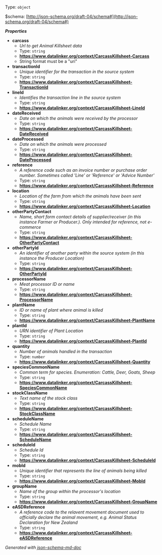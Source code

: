 Type: `object`

&#36;schema: [http://json-schema.org/draft-04/schema#](http://json-schema.org/draft-04/schema#)

**_Properties_**

 - <b id="#/properties/carcass">carcass</b>
	 - _Url to get Animal Killsheet data_
	 - Type: `string`
	 - <b id="httpswww.datalinker.orgcontextcarcasskillsheet-carcass">https://www.datalinker.org/context/CarcassKillsheet-Carcass</b>
	 - String format must be a "uri"
 - <b id="#/properties/transactionId">transactionId</b>
	 - _Unique identifier for the transaction in the source system_
	 - Type: `string`
	 - <b id="httpswww.datalinker.orgcontextcarcasskillsheet-transactionid">https://www.datalinker.org/context/CarcassKillsheet-TransactionId</b>
 - <b id="#/properties/lineId">lineId</b>
	 - _Identifies the transaction line in the source system_
	 - Type: `string`
	 - <b id="httpswww.datalinker.orgcontextcarcasskillsheet-lineid">https://www.datalinker.org/context/CarcassKillsheet-LineId</b>
 - <b id="#/properties/dateReceived">dateReceived</b>
	 - _Date on which the animals were received by the processor_
	 - Type: `string`
	 - <b id="httpswww.datalinker.orgcontextcarcasskillsheet-datereceived">https://www.datalinker.org/context/CarcassKillsheet-DateReceived</b>
 - <b id="#/properties/dateProcessed">dateProcessed</b>
	 - _Date on which the animals were processed_
	 - Type: `string`
	 - <b id="httpswww.datalinker.orgcontextcarcasskillsheet-dateprocessed">https://www.datalinker.org/context/CarcassKillsheet-DateProcessed</b>
 - <b id="#/properties/reference">reference</b>
	 - _A reference code such as an invoice number or purchase order number. Sometimes called 'Line' or 'Reference' or 'Advice Number'_
	 - Type: `string`
	 - <b id="httpswww.datalinker.orgcontextcarcasskillsheet-reference">https://www.datalinker.org/context/CarcassKillsheet-Reference</b>
 - <b id="#/properties/location">location</b>
	 - _Location of the farm from which the animals have been sent_
	 - Type: `string`
	 - <b id="httpswww.datalinker.orgcontextcarcasskillsheet-location">https://www.datalinker.org/context/CarcassKillsheet-Location</b>
 - <b id="#/properties/otherPartyContact">otherPartyContact</b>
	 - _Name, short form contact details of supplier/receiver (in this instance Farmer or Producer.). Only intended for reference, not e-commerce_
	 - Type: `string`
	 - <b id="httpswww.datalinker.orgcontextcarcasskillsheet-otherpartycontact">https://www.datalinker.org/context/CarcassKillsheet-OtherPartyContact</b>
 - <b id="#/properties/otherPartyId">otherPartyId</b>
	 - _An identifier of another party within the source system (in this instance the Producer Location)_
	 - Type: `string`
	 - <b id="httpswww.datalinker.orgcontextcarcasskillsheet-otherpartyid">https://www.datalinker.org/context/CarcassKillsheet-OtherPartyId</b>
 - <b id="#/properties/processorName">processorName</b>
	 - _Meat processor ID or name_
	 - Type: `string`
	 - <b id="httpswww.datalinker.orgcontextcarcasskillsheet-processorname">https://www.datalinker.org/context/CarcassKillsheet-ProcessorName</b>
 - <b id="#/properties/plantName">plantName</b>
	 - _ID or name of plant where animal is killed_
	 - Type: `string`
	 - <b id="httpswww.datalinker.orgcontextcarcasskillsheet-plantname">https://www.datalinker.org/context/CarcassKillsheet-PlantName</b>
 - <b id="#/properties/plantId">plantId</b>
	 - _URN identifier of Plant Location_
	 - Type: `string`
	 - <b id="httpswww.datalinker.orgcontextcarcasskillsheet-plantid">https://www.datalinker.org/context/CarcassKillsheet-PlantId</b>
 - <b id="#/properties/quantity">quantity</b>
	 - _Number of animals handled in the transaction_
	 - Type: `number`
	 - <b id="httpswww.datalinker.orgcontextcarcasskillsheet-quantity">https://www.datalinker.org/context/CarcassKillsheet-Quantity</b>
 - <b id="#/properties/speciesCommonName">speciesCommonName</b>
	 - _Common term for species. Enumeration: Cattle, Deer, Goats, Sheep_
	 - Type: `string`
	 - <b id="httpswww.datalinker.orgcontextcarcasskillsheet-speciescommonname">https://www.datalinker.org/context/CarcassKillsheet-SpeciesCommonName</b>
 - <b id="#/properties/stockClassName">stockClassName</b>
	 - _Text name of the stock class_
	 - Type: `string`
	 - <b id="httpswww.datalinker.orgcontextcarcasskillsheet-stockclassname">https://www.datalinker.org/context/CarcassKillsheet-StockClassName</b>
 - <b id="#/properties/scheduleName">scheduleName</b>
	 - _Schedule Name_
	 - Type: `string`
	 - <b id="httpswww.datalinker.orgcontextcarcasskillsheet-schedulename">https://www.datalinker.org/context/CarcassKillsheet-ScheduleName</b>
 - <b id="#/properties/scheduleId">scheduleId</b>
	 - _Schedule Id_
	 - Type: `string`
	 - <b id="httpswww.datalinker.orgcontextcarcasskillsheet-scheduleid">https://www.datalinker.org/context/CarcassKillsheet-ScheduleId</b>
 - <b id="#/properties/mobId">mobId</b>
	 - _Unique identifier that represents the line of animals being killed_
	 - Type: `string`
	 - <b id="httpswww.datalinker.orgcontextcarcasskillsheet-mobid">https://www.datalinker.org/context/CarcassKillsheet-MobId</b>
 - <b id="#/properties/groupName">groupName</b>
	 - _Name of the group within the processor's location_
	 - Type: `string`
	 - <b id="httpswww.datalinker.orgcontextcarcasskillsheet-groupname">https://www.datalinker.org/context/CarcassKillsheet-GroupName</b>
 - <b id="#/properties/eASDReference">eASDReference</b>
	 - _A reference code to the relavent movement document used to officially declare the animal movement, e.g. Animal Status Declaration for New Zealand_
	 - Type: `string`
	 - <b id="httpswww.datalinker.orgcontextcarcasskillsheet-easdreference">https://www.datalinker.org/context/CarcassKillsheet-eASDReference</b>

_Generated with [json-schema-md-doc](https://brianwendt.github.io/json-schema-md-doc/)_
